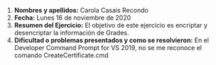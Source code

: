 1. **Nombres y apellidos:** Carola Casais Recondo
2. **Fecha:** Lunes 16 de noviembre de 2020
3. **Resumen del Ejercicio:** El objetivo de este ejercicio es encriptar y desencriptar la información de Grades.
4. **Dificultad o problemas presentados y como se resolvieron:** En el Developer Command Prompt for VS 2019, no se me reconoce el comando CreateCertificate.cmd
